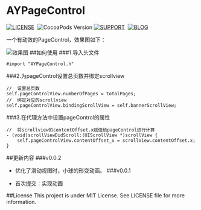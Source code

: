 # AYPageControl
[![LICENSE](https://img.shields.io/badge/license-MIT-green.svg)](https://github.com/AYJk/AYPageControl/blob/master/License)&nbsp;
![CocoaPods Version](https://img.shields.io/badge/pod-v0.0.2-brightgreen.svg)
[![SUPPORT](https://img.shields.io/badge/support-iOS%207%2B%20-blue.svg)](https://en.wikipedia.org/wiki/IOS_7)&nbsp;
[![BLOG](https://img.shields.io/badge/blog-ayjkdev.top-orange.svg)](http://ayjkdev.top/)&nbsp;


一个有动效的PageControl，效果图如下：

![效果图](http://7xrofo.com1.z0.glb.clouddn.com/d454ds88.gif)
##如何使用
###1.导入头文件
```objc
#import "AYPageControl.h"
```
###2.为pageControl设置总页数并绑定scrollview
```objc
//	设置总页数
self.pageControlView.numberOfPages = totalPages;
//	绑定对应的scrollview
self.pageControlView.bindingScrollView = self.bannerScrollView;
```
###3.在代理方法中设置pageControl的属性
```
//	将scrollview的contentOffset.x赋值给pageControl进行计算
- (void)scrollViewDidScroll:(UIScrollView *)scrollView {
    self.pageControlView.contentOffset_x = scrollView.contentOffset.x;
}
```
##更新内容
###v0.0.2
  
  * 优化了滑动视图时，小球的形变动画。
###v0.0.1
  
  * 首次提交：实现动画

##License
This project is under MIT License. See LICENSE file for more information.
